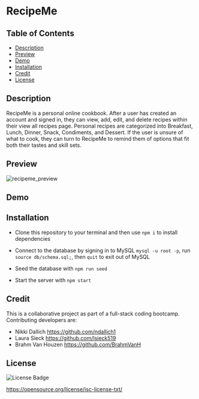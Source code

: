 # RecipeMe

## Table of Contents
* [Description](#description)
* [Preview](#preview)
* [Demo](#demo)
* [Installation](#installation)
* [Credit](#credit)
* [License](#license)


## Description

RecipeMe is a personal online cookbook. After a user has created an account and signed in, they can view, add, edit, and delete recipes within their view all recipes page. Personal recipes are categorized into Breakfast, Lunch, Dinner, Snack, Condiments, and Dessert. If the user is unsure of what to cook, they can turn to RecipeMe to remind them of options that fit both their tastes and skill sets.

## Preview

![recipeme_preview](https://user-images.githubusercontent.com/99048123/226432683-d557eead-989d-496b-bc33-4ea43714cc73.png)


## Demo 

## Installation
- Clone this repository to your terminal and then use `npm i` to install dependencies 

- Connect to the database by signing in to MySQL `mysql -u root -p`, run `source db/schema.sql;`, then `quit` to exit out of MySQL

- Seed the database with `npm run seed`

- Start the server with `npm start`

## Credit 
This is a collaborative project as part of a full-stack coding bootcamp. Contributing developers are:
- Nikki Dallich https://github.com/ndallich1
- Laura Sieck https://github.com/lsieck519
- Brahm Van Houzen https://github.com/BrahmVanH

## License
![License Badge](https://img.shields.io/static/v1?label=License&message=ISC&color=green)

https://opensource.org/license/isc-license-txt/
